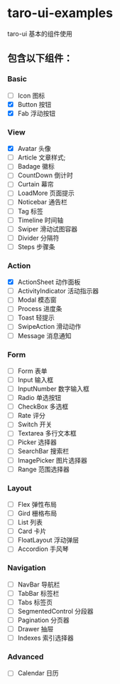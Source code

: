 # taro-ui-examples
taro-ui 基本的组件使用

## 包含以下组件：
### Basic
+ [ ] Icon 图标
+ [x] Button 按钮
+ [x] Fab 浮动按钮
### View
+ [x] Avatar 头像
+ [ ] Article 文章样式;
+ [ ] Badage 徽标
+ [ ] CountDown 倒计时
+ [ ] Curtain 幕帘
+ [ ] LoadMore 页面提示
+ [ ] Noticebar 通告栏
+ [ ] Tag 标签
+ [ ] Timeline 时间轴
+ [ ] Swiper 滑动试图容器
+ [ ] Divider 分隔符
+ [ ] Steps 步骤条

### Action
+ [x] ActionSheet 动作面板
+ [ ] ActivityIndicator 活动指示器
+ [ ] Modal 模态窗
+ [ ] Process 进度条
+ [ ] Toast 轻提示
+ [ ] SwipeAction 滑动动作
+ [ ] Message 消息通知
### Form
+ [ ] Form 表单
+ [ ] Input 输入框
+ [ ] InputNumber 数字输入框
+ [ ] Radio 单选按钮
+ [ ] CheckBox 多选框
+ [ ] Rate 评分
+ [ ] Switch 开关
+ [ ] Textarea 多行文本框
+ [ ] Picker 选择器
+ [ ] SearchBar 搜索栏
+ [ ] ImagePicker 图片选择器
+ [ ] Range 范围选择器
### Layout
+ [ ] Flex 弹性布局
+ [ ] Gird 栅格布局
+ [ ] List 列表
+ [ ] Card 卡片
+ [ ] FloatLayout 浮动弹层
+ [ ] Accordion 手风琴
### Navigation
+ [ ] NavBar 导航栏
+ [ ] TabBar 标签栏
+ [ ] Tabs 标签页
+ [ ] SegmentedControl 分段器
+ [ ] Pagination 分页器
+ [ ] Drawer 抽屉
+ [ ] Indexes 索引选择器
### Advanced
+ [ ] Calendar 日历